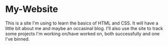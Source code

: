 # My-Website
This is a site I'm using to learn the basics of HTML and CSS. It will have a little bit about me and maybe an occasinal blog. I'll also use the site to track some projects I'm working on/have worked on, both successfully and one I've binned.
